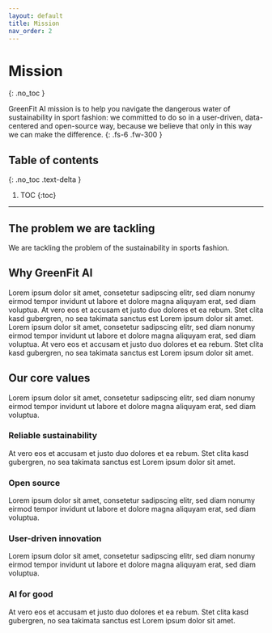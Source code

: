 ```yaml
---
layout: default
title: Mission
nav_order: 2
---
```


# Mission
{: .no_toc }

GreenFit AI mission is to help you navigate the dangerous water of sustainability in sport fashion:  we committed to do so in a user-driven, data-centered and open-source way, because we believe that only in this way we can make the difference.
{: .fs-6 .fw-300 }

## Table of contents
{: .no_toc .text-delta }

1. TOC
{:toc}

---

## The problem we are tackling

We are tackling the problem of the sustainability in sports fashion. 

## Why GreenFit AI

Lorem ipsum dolor sit amet, consetetur sadipscing elitr, sed diam nonumy eirmod tempor invidunt ut labore et dolore magna aliquyam erat, sed diam voluptua. At vero eos et accusam et justo duo dolores et ea rebum. Stet clita kasd gubergren, no sea takimata sanctus est Lorem ipsum dolor sit amet. Lorem ipsum dolor sit amet, consetetur sadipscing elitr, sed diam nonumy eirmod tempor invidunt ut labore et dolore magna aliquyam erat, sed diam voluptua. At vero eos et accusam et justo duo dolores et ea rebum. Stet clita kasd gubergren, no sea takimata sanctus est Lorem ipsum dolor sit amet.

## Our core values

Lorem ipsum dolor sit amet, consetetur sadipscing elitr, sed diam nonumy eirmod tempor invidunt ut labore et dolore magna aliquyam erat, sed diam voluptua.

### Reliable sustainability

At vero eos et accusam et justo duo dolores et ea rebum. Stet clita kasd gubergren, no sea takimata sanctus est Lorem ipsum dolor sit amet. 

### Open source

Lorem ipsum dolor sit amet, consetetur sadipscing elitr, sed diam nonumy eirmod tempor invidunt ut labore et dolore magna aliquyam erat, sed diam voluptua. 

### User-driven innovation 

Lorem ipsum dolor sit amet, consetetur sadipscing elitr, sed diam nonumy eirmod tempor invidunt ut labore et dolore magna aliquyam erat, sed diam voluptua. 

### AI for good

At vero eos et accusam et justo duo dolores et ea rebum. Stet clita kasd gubergren, no sea takimata sanctus est Lorem ipsum dolor sit amet.
